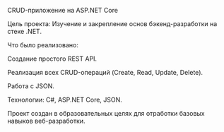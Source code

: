 CRUD-приложение на ASP.NET Core

Цель проекта: Изучение и закрепление основ бэкенд-разработки на стеке .NET.

Что было реализовано:

Создание простого REST API.

Реализация всех CRUD-операций (Create, Read, Update, Delete).

Работа с JSON.

Технологии: C#, ASP.NET Core, JSON.

Проект создан в образовательных целях для отработки базовых навыков веб-разработки.
